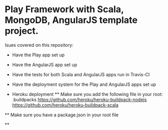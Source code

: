 # Play Framework with Scala, MongoDB, AngularJS template project. 

Isues covered on this repository:
* Have the Play app set up
* Have the AngularJS app set up 
* Have the tests for both Scala and AngularJS apps run in Travis-CI
* Have the deployment system for the Play and AngularJS apps set up

* Heroku deployment
** Make sure you add the following file in your root: .buildpacks
https://github.com/heroku/heroku-buildpack-nodejs
https://github.com/heroku/heroku-buildpack-scala

** Make sure you have a package.json in your root file

**
